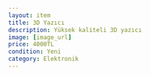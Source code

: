 ```yaml
---
layout: item
title: 3D Yazıcı
description: Yüksek kaliteli 3D yazıcı
image: [image_url]
price: 4000TL
condition: Yeni
category: Elektronik
---
```

